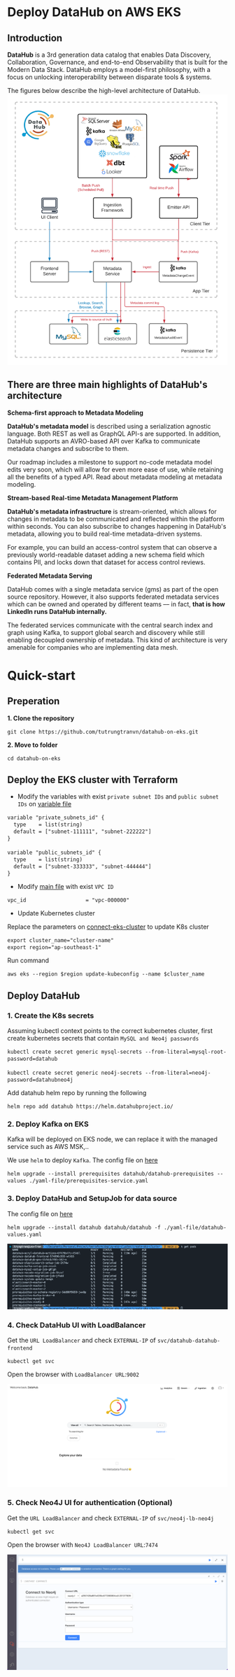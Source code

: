 # Deploy DataHub on AWS EKS

## Introduction
**DataHub** is a 3rd generation data catalog that enables Data Discovery, Collaboration, Governance, and end-to-end Observability that is built for the Modern Data Stack. DataHub employs a model-first philosophy, with a focus on unlocking interoperability between disparate tools & systems.

The figures below describe the high-level architecture of DataHub.
![alt text](./images/Architecture.png)

## There are three main highlights of DataHub's architecture

**Schema-first approach to Metadata Modeling**

**DataHub's metadata model** is described using a serialization agnostic language. Both REST as well as GraphQL API-s are supported. In addition, DataHub supports an AVRO-based API over Kafka to communicate metadata changes and subscribe to them. 

Our roadmap includes a milestone to support no-code metadata model edits very soon, which will allow for even more ease of use, while retaining all the benefits of a typed API. Read about metadata modeling at metadata modeling.

**Stream-based Real-time Metadata Management Platform**

**DataHub's metadata infrastructure** is stream-oriented, which allows for changes in metadata to be communicated and reflected within the platform within seconds. You can also subscribe to changes happening in DataHub's metadata, allowing you to build real-time metadata-driven systems. 

For example, you can build an access-control system that can observe a previously world-readable dataset adding a new schema field which contains PII, and locks down that dataset for access control reviews.

**Federated Metadata Serving**

DataHub comes with a single metadata service (gms) as part of the open source repository. However, it also supports federated metadata services which can be owned and operated by different teams –– in fact, **that is how LinkedIn runs DataHub internally.**

The federated services communicate with the central search index and graph using Kafka, to support global search and discovery while still enabling decoupled ownership of metadata. This kind of architecture is very amenable for companies who are implementing data mesh.

# Quick-start

## Preperation
**1. Clone the repository**
```
git clone https://github.com/tutrungtranvn/datahub-on-eks.git
```
**2. Move to folder**
```
cd datahub-on-eks
```

## Deploy the EKS cluster with Terraform
* Modify the variables with exist `private subnet IDs` and `public subnet IDs` on [variable file](./variables.tf)

```
variable "private_subnets_id" {
  type    = list(string)
  default = ["subnet-111111", "subnet-222222"]
}

variable "public_subnets_id" {
  type    = list(string)
  default = ["subnet-333333", "subnet-444444"]
}
```
* Modify [main file](./main.tf) with exist `VPC ID`
```
vpc_id                   = "vpc-000000"
```

* Update Kubernetes cluster

Replace the parameters on [connect-eks-cluster](./connect-eks-cluster.sh) to update K8s cluster
```
export cluster_name="cluster-name"
export region="ap-southeast-1"
```
Run command
```
aws eks --region $region update-kubeconfig --name $cluster_name
```
## Deploy DataHub 
### 1. Create the K8s secrets
Assuming kubectl context points to the correct kubernetes cluster, first create kubernetes secrets that contain `MySQL and Neo4j passwords`
```
kubectl create secret generic mysql-secrets --from-literal=mysql-root-password=datahub

kubectl create secret generic neo4j-secrets --from-literal=neo4j-password=datahubneo4j
```

Add datahub helm repo by running the following
```
helm repo add datahub https://helm.datahubproject.io/
```
### 2. Deploy Kafka on EKS 
Kafka will be deployed on EKS node, we can replace it with the managed service such as AWS MSK,..

We use `helm` to deploy `Kafka`. The config file on [here](./yaml-file/kafka-service.yaml)
```
helm upgrade --install prerequisites datahub/datahub-prerequisites --values ./yaml-file/prerequisites-service.yaml
```

### 3. Deploy DataHub and SetupJob for data source
The config file on [here](./yaml-file/datahub-values.yaml)

```
helm upgrade --install datahub datahub/datahub -f ./yaml-file/datahub-values.yaml
```

![alt text](./images/listPod.png)
### 4. Check DataHub UI with LoadBalancer
Get the `URL LoadBalancer` and check `EXTERNAL-IP` of `svc/datahub-datahub-frontend`
```
kubectl get svc
```
Open the browser with `LoadBalancer URL`:`9002`

![alt text](./images/UIDataHub.png)
### 5. Check Neo4J UI for authentication (Optional)
Get the `URL LoadBalancer` and check `EXTERNAL-IP` of `svc/neo4j-lb-neo4j`
```
kubectl get svc
```
Open the browser with `Neo4J LoadBalancer URL`:`7474`

![alt text](./images/Neo4J_UI.png)